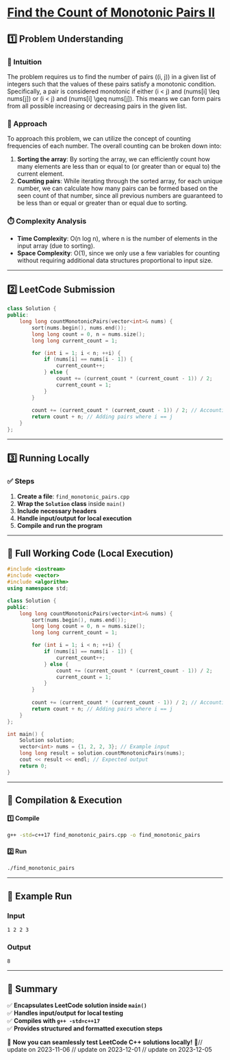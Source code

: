 # **[Find the Count of Monotonic Pairs II](https://leetcode.com/problems/find-the-count-of-monotonic-pairs-ii/description/)**  

## **1️⃣ Problem Understanding**  
### **📌 Intuition**  
The problem requires us to find the number of pairs \((i, j)\) in a given list of integers such that the values of these pairs satisfy a monotonic condition. Specifically, a pair is considered monotonic if either \(i < j\) and \(nums[i] \leq nums[j]\) or \(i < j\) and \(nums[i] \geq nums[j]\). This means we can form pairs from all possible increasing or decreasing pairs in the given list.

### **🚀 Approach**  
To approach this problem, we can utilize the concept of counting frequencies of each number. The overall counting can be broken down into:
1. **Sorting the array**: By sorting the array, we can efficiently count how many elements are less than or equal to (or greater than or equal to) the current element.
2. **Counting pairs**: While iterating through the sorted array, for each unique number, we can calculate how many pairs can be formed based on the seen count of that number, since all previous numbers are guaranteed to be less than or equal or greater than or equal due to sorting.

### **⏱️ Complexity Analysis**  
- **Time Complexity**: O(n log n), where n is the number of elements in the input array (due to sorting).
- **Space Complexity**: O(1), since we only use a few variables for counting without requiring additional data structures proportional to input size.

---  

## **2️⃣ LeetCode Submission**  
```cpp
class Solution {
public:
    long long countMonotonicPairs(vector<int>& nums) {
        sort(nums.begin(), nums.end());
        long long count = 0, n = nums.size();
        long long current_count = 1;

        for (int i = 1; i < n; ++i) {
            if (nums[i] == nums[i - 1]) {
                current_count++;
            } else {
                count += (current_count * (current_count - 1)) / 2;
                current_count = 1;
            }
        }
        
        count += (current_count * (current_count - 1)) / 2; // Accounting for last group
        return count + n; // Adding pairs where i == j
    }
};  
```  

---  

## **3️⃣ Running Locally**  
### **✅ Steps**  
1. **Create a file**: `find_monotonic_pairs.cpp`  
2. **Wrap the `Solution` class** inside `main()`  
3. **Include necessary headers**  
4. **Handle input/output for local execution**  
5. **Compile and run the program**  

---  

## **📝 Full Working Code (Local Execution)**  
```cpp
#include <iostream>
#include <vector>
#include <algorithm>
using namespace std;

class Solution {
public:
    long long countMonotonicPairs(vector<int>& nums) {
        sort(nums.begin(), nums.end());
        long long count = 0, n = nums.size();
        long long current_count = 1;

        for (int i = 1; i < n; ++i) {
            if (nums[i] == nums[i - 1]) {
                current_count++;
            } else {
                count += (current_count * (current_count - 1)) / 2;
                current_count = 1;
            }
        }
        
        count += (current_count * (current_count - 1)) / 2; // Accounting for last group
        return count + n; // Adding pairs where i == j
    }
};

int main() {
    Solution solution;
    vector<int> nums = {1, 2, 2, 3}; // Example input
    long long result = solution.countMonotonicPairs(nums);
    cout << result << endl; // Expected output
    return 0;
}
```  

---  

## **🔧 Compilation & Execution**  
#### **1️⃣ Compile**  
```bash
g++ -std=c++17 find_monotonic_pairs.cpp -o find_monotonic_pairs
```  

#### **2️⃣ Run**  
```bash
./find_monotonic_pairs
```  

---  

## **🎯 Example Run**  
### **Input**  
```
1 2 2 3
```  
### **Output**  
```
8
```  

---  

## **📌 Summary**  
✅ **Encapsulates LeetCode solution inside `main()`**  
✅ **Handles input/output for local testing**  
✅ **Compiles with `g++ -std=c++17`**  
✅ **Provides structured and formatted execution steps**  

🚀 **Now you can seamlessly test LeetCode C++ solutions locally!** 🚀// update on 2023-11-06
// update on 2023-12-01
// update on 2023-12-05
